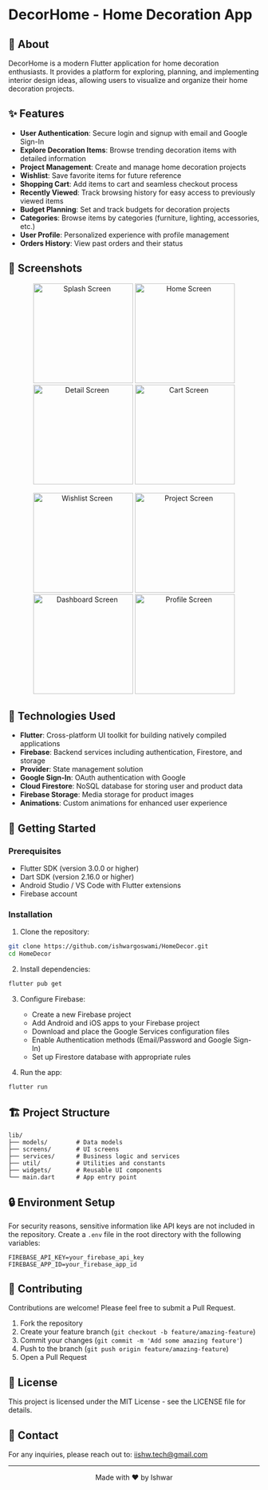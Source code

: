 # DecorHome - Home Decoration App


## 📱 About
DecorHome is a modern Flutter application for home decoration enthusiasts. It provides a platform for exploring, planning, and implementing interior design ideas, allowing users to visualize and organize their home decoration projects.

## ✨ Features

- **User Authentication**: Secure login and signup with email and Google Sign-In
- **Explore Decoration Items**: Browse trending decoration items with detailed information
- **Project Management**: Create and manage home decoration projects
- **Wishlist**: Save favorite items for future reference
- **Shopping Cart**: Add items to cart and seamless checkout process
- **Recently Viewed**: Track browsing history for easy access to previously viewed items
- **Budget Planning**: Set and track budgets for decoration projects
- **Categories**: Browse items by categories (furniture, lighting, accessories, etc.)
- **User Profile**: Personalized experience with profile management
- **Orders History**: View past orders and their status

## 📸 Screenshots

<p align="center">
  <img src="screenshots/splash_screen.jpg" alt="Splash Screen" width="200"/>
  <img src="screenshots/home_screen.jpg" alt="Home Screen" width="200"/>
  <img src="screenshots/detail_screen.jpg" alt="Detail Screen" width="200"/>
  <img src="screenshots/cart_screen.jpg" alt="Cart Screen" width="200"/>
</p>

<p align="center">
  <img src="screenshots/wishlist_screen.jpg" alt="Wishlist Screen" width="200"/>
  <img src="screenshots/project_screen.jpg" alt="Project Screen" width="200"/>
  <img src="screenshots/dashboard_screen.jpg" alt="Dashboard Screen" width="200"/>
  <img src="screenshots/profile_screen.jpg" alt="Profile Screen" width="200"/>
</p>

## 🔧 Technologies Used

- **Flutter**: Cross-platform UI toolkit for building natively compiled applications
- **Firebase**: Backend services including authentication, Firestore, and storage
- **Provider**: State management solution
- **Google Sign-In**: OAuth authentication with Google
- **Cloud Firestore**: NoSQL database for storing user and product data
- **Firebase Storage**: Media storage for product images
- **Animations**: Custom animations for enhanced user experience

## 🚀 Getting Started

### Prerequisites

- Flutter SDK (version 3.0.0 or higher)
- Dart SDK (version 2.16.0 or higher)
- Android Studio / VS Code with Flutter extensions
- Firebase account

### Installation

1. Clone the repository:
```bash
git clone https://github.com/ishwargoswami/HomeDecor.git
cd HomeDecor
```

2. Install dependencies:
```bash
flutter pub get
```

3. Configure Firebase:
   - Create a new Firebase project
   - Add Android and iOS apps to your Firebase project
   - Download and place the Google Services configuration files
   - Enable Authentication methods (Email/Password and Google Sign-In)
   - Set up Firestore database with appropriate rules

4. Run the app:
```bash
flutter run
```

## 🏗️ Project Structure

```
lib/
├── models/        # Data models
├── screens/       # UI screens
├── services/      # Business logic and services
├── util/          # Utilities and constants
├── widgets/       # Reusable UI components
└── main.dart      # App entry point
```

## 🔒 Environment Setup

For security reasons, sensitive information like API keys are not included in the repository. Create a `.env` file in the root directory with the following variables:

```
FIREBASE_API_KEY=your_firebase_api_key
FIREBASE_APP_ID=your_firebase_app_id
```

## 🤝 Contributing

Contributions are welcome! Please feel free to submit a Pull Request.

1. Fork the repository
2. Create your feature branch (`git checkout -b feature/amazing-feature`)
3. Commit your changes (`git commit -m 'Add some amazing feature'`)
4. Push to the branch (`git push origin feature/amazing-feature`)
5. Open a Pull Request

## 📄 License

This project is licensed under the MIT License - see the LICENSE file for details.

## 📧 Contact

For any inquiries, please reach out to: iishw.tech@gmail.com

---

<p align="center">Made with ❤️ by Ishwar</p>
